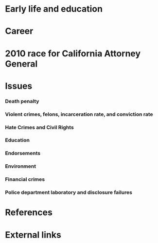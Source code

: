 # 
# Early life and education
# Career
# 2010 race for California Attorney General
# Issues
### Death penalty
### Violent crimes, felons, incarceration rate, and conviction rate
### Hate Crimes and Civil Rights
### Education
### Endorsements
### Environment
### Financial crimes
### Police department laboratory and disclosure failures
# References
# External links